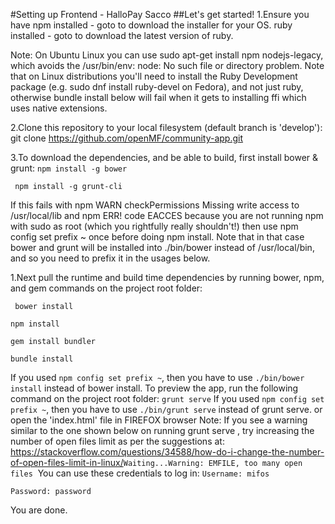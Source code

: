 #Setting up Frontend - HalloPay Sacco
##Let's get started!
1.Ensure you have
	npm installed - goto  to download the installer for your OS.
	ruby installed - goto  to download the latest version of ruby.
	
Note: On Ubuntu Linux you can use sudo apt-get install npm nodejs-legacy, which avoids the /usr/bin/env: node: No such file or directory problem.
Note that on Linux distributions you'll need to install the Ruby Development package (e.g. sudo dnf install ruby-devel on Fedora), and not just ruby, otherwise bundle install below will fail when it gets to installing ffi which uses native extensions.

2.Clone this repository to your local filesystem (default branch is 'develop'):
 git clone https://github.com/openMF/community-app.git
 
3.To download the dependencies, and be able to build, first install bower & grunt:
	```
	 npm install -g bower
	 ```
	 
	 
	 npm install -g grunt-cli
	 
If this fails with npm WARN checkPermissions Missing write access to /usr/local/lib and npm ERR! code EACCES because you are not running npm with sudo as root (which you rightfully really shouldn't!) then use npm config set prefix ~ once before doing npm install. Note that in that case bower and grunt will be installed into ./bin/bower instead of /usr/local/bin, and so you need to prefix it in the usages below.

1.Next pull the runtime and build time dependencies by running bower, npm, and gem commands on the project root folder:
```
 bower install
 ```
 ```
 npm install
 ```
 ```
 gem install bundler
 ```
 ```
 bundle install
 ```
If you used ```npm config set prefix ~```, then you have to use ```./bin/bower install``` instead of bower install.
To preview the app, run the following command on the project root folder:
 ```grunt serve```
If you used ```npm config set prefix ~```, then you have to use ```./bin/grunt serve``` instead of grunt serve.
or open the 'index.html' file in FIREFOX browser
Note: If you see a warning similar to the one shown below on running grunt serve , try increasing the number of open files limit as per the suggestions at:
https://stackoverflow.com/questions/34588/how-do-i-change-the-number-of-open-files-limit-in-linux/ ​
 ```Waiting...Warning: EMFILE, too many open files```
​
You can use these credentials to log in:
``` Username: mifos ```


``` Password: password ```
 
You are done.
